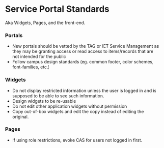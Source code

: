 # Service Portal Standards

Aka Widgets, Pages, and the front-end.

### Portals
- New portals should be vetted by the TAG or IET Service Management as they may be granting access or read access to items/records that are not intended for the public
- Follow campus design standards (eg. common footer, color schemes, font-families, etc.)

### Widgets

- Do not display restricted information unless the user is logged in and is supposed to be able to see such information.
- Design widgets to be re-usable
- Do not edit other application widgets without permission
- Copy out-of-box widgets and edit the copy instead of editing the original.

### Pages

- If using role restrictions, evoke CAS for users not logged in first.